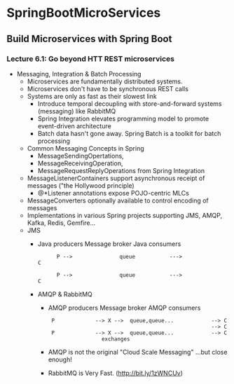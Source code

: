 # SpringBootMicroServices
## Build Microservices with Spring Boot
### Lecture 6.1: Go beyond HTT REST microservices

* Messaging, Integration & Batch Processing
  * Microservices are fundamentally distributed systems.
  * Microservices don't have to be synchronous REST calls
  * Systems are only as fast as their slowest link
    * Introduce temporal decoupling with store-and-forward systems 
      (messaging) like RabbitMQ
    * Spring Integration elevates programming model to promote event-driven
      architecture
    * Batch data hasn't gone away. Spring Batch is a toolkit for batch processing
  * Common Messaging Concepts in Spring
    * MessageSendingOpertations<T>,
    * MessageReceivingOperation<T>,
    * MessageRequestReplyOperations<T> from Spring Integration
  * MessageListenerContainers support asynchronous receipt of messages ("the Hollywood principle)
    * @*Listener annotations expose POJO-centric MLCs
  * MessageConverters optionally available to control encoding of messages
  * Implementations in various Spring projects supporting JMS, AMQP, Kafka, Redis, Gemfire...
  * JMS
    * Java producers              Message broker               Java consumers
                
                P -->               queue           --->              C             
                
                P -->     			queue           --->              C
    
    * AMQP & RabbitMQ
      * AMQP producers			 Message broker					AMQP consumers
             
             P             --> X -->  queue,queue...            --> C
                                                                --> C
             P             --> X -->  queue,queue...            --> C
                             exchanges
      * AMQP is not the original "Cloud Scale Messaging" ...but close enough!
      * RabbitMQ is Very Fast. (http://bit.ly/1zWNCUv)
